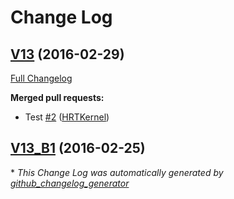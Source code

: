 # Change Log

## [V13](https://github.com/HRTKernel/Hacker_Kernel_SM-G92X_MM/tree/V13) (2016-02-29)
[Full Changelog](https://github.com/HRTKernel/Hacker_Kernel_SM-G92X_MM/compare/V13_B1...V13)

**Merged pull requests:**

- Test [\#2](https://github.com/HRTKernel/Hacker_Kernel_SM-G92X_MM/pull/2) ([HRTKernel](https://github.com/HRTKernel))

## [V13_B1](https://github.com/HRTKernel/Hacker_Kernel_SM-G92X_MM/tree/V13_B1) (2016-02-25)


\* *This Change Log was automatically generated by [github_changelog_generator](https://github.com/skywinder/Github-Changelog-Generator)*